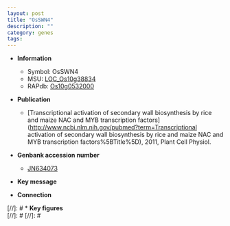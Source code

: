 ```yaml
---
layout: post
title: "OsSWN4"
description: ""
category: genes
tags: 
---
```


* **Information**  
    + Symbol: OsSWN4  
    + MSU: [LOC_Os10g38834](http://rice.plantbiology.msu.edu/cgi-bin/ORF_infopage.cgi?orf=LOC_Os10g38834)  
    + RAPdb: [Os10g0532000](http://rapdb.dna.affrc.go.jp/viewer/gbrowse_details/irgsp1?name=Os10g0532000)  

* **Publication**  
    + [Transcriptional activation of secondary wall biosynthesis by rice and maize NAC and MYB transcription factors](http://www.ncbi.nlm.nih.gov/pubmed?term=Transcriptional activation of secondary wall biosynthesis by rice and maize NAC and MYB transcription factors%5BTitle%5D), 2011, Plant Cell Physiol.

* **Genbank accession number**  
    + [JN634073](http://www.ncbi.nlm.nih.gov/nuccore/JN634073)

* **Key message**  

* **Connection**  

[//]: # * **Key figures**  
[//]: # 
[//]: # 
